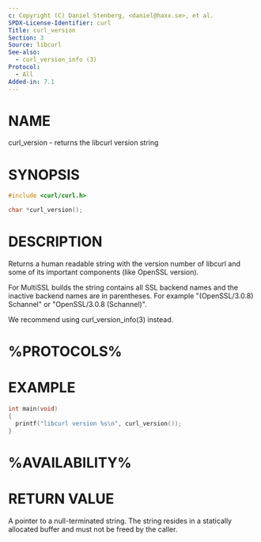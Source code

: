 ```yaml
---
c: Copyright (C) Daniel Stenberg, <daniel@haxx.se>, et al.
SPDX-License-Identifier: curl
Title: curl_version
Section: 3
Source: libcurl
See-also:
  - curl_version_info (3)
Protocol:
  - All
Added-in: 7.1
---
```


# NAME

curl_version - returns the libcurl version string

# SYNOPSIS

~~~c
#include <curl/curl.h>

char *curl_version();
~~~

# DESCRIPTION

Returns a human readable string with the version number of libcurl and some of
its important components (like OpenSSL version).

For MultiSSL builds the string contains all SSL backend names and the inactive
backend names are in parentheses. For example "(OpenSSL/3.0.8) Schannel" or
"OpenSSL/3.0.8 (Schannel)".

We recommend using curl_version_info(3) instead.

# %PROTOCOLS%

# EXAMPLE

~~~c
int main(void)
{
  printf("libcurl version %s\n", curl_version());
}
~~~

# %AVAILABILITY%

# RETURN VALUE

A pointer to a null-terminated string. The string resides in a statically
allocated buffer and must not be freed by the caller.
